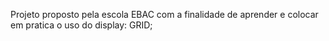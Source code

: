 Projeto proposto pela escola EBAC com a finalidade de aprender e colocar em pratica o uso do display: GRID;
